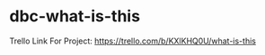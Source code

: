 dbc-what-is-this
================

Trello Link For Project: https://trello.com/b/KXlKHQ0U/what-is-this
